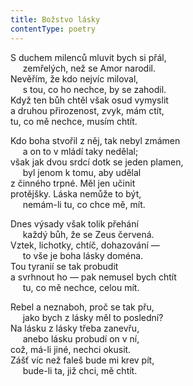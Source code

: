 ```yaml
---
title: Božstvo lásky
contentType: poetry
---
```


<section>

S duchem milenců mluvit bych si přál,  
     zemřelých, než se Amor narodil.  
Nevěřím, že kdo nejvíc miloval,  
     s tou, co ho nechce, by se zahodil.  
Když ten bůh chtěl však osud vymyslit  
a druhou přirozenost, zvyk, mám ctít,  
tu, co mě nechce, musím chtít.

</section>

<section>

Kdo boha stvořil z něj, tak nebyl zmámen  
     a on to v mládí taky nedělal;  
však jak dvou srdcí dotk se jeden plamen,  
     byl jenom k tomu, aby udělal  
z činného trpné. Měl jen učinit  
protějšky. Láska nemůže to být,  
     nemám-li tu, co chce mě, mít.

</section>

<section>

Dnes výsady však tolik přehání  
     každý bůh, že se Zeus červená.  
Vztek, lichotky, chtíč, dohazování —  
     to vše je boha lásky doména.  
Tou tyranií se tak probudit  
a svrhnout ho — pak nemusel bych chtít  
     tu, co mě nechce, celou mít.

</section>

<section>

Rebel a neznaboh, proč se tak přu,  
     jako bych z lásky měl to poslední?  
Na lásku z lásky třeba zanevřu,  
     anebo lásku probudí on v ní,  
což, má-li jiné, nechci okusit.  
Zášť víc než faleš bude mi krev pít,  
     bude-li ta, již chci, mě chtít.

</section>
